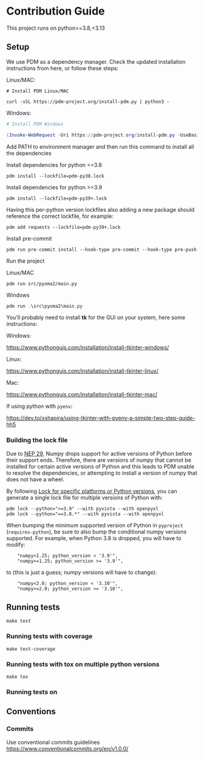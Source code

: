 # Contribution Guide

This project runs on python>=3.8,<3.13

## Setup

We use PDM as a dependency manager. Check the updated installation instructions from here, or follow these steps:

Linux/MAC:

```shell
# Install PDM Linux/MAC

curl -sSL https://pdm-project.org/install-pdm.py | python3 -
```

Windows:

```powershell
# Install PDM Windows

(Invoke-WebRequest -Uri https://pdm-project.org/install-pdm.py -UseBasicParsing).Content | python -
```

Add PATH to environment manager and then run this command to install all the dependencies

Install dependencies for python ==3.8

```shell
pdm install --lockfile=pdm-py38.lock
```

Install dependencies for python >=3.9

```shell
pdm install --lockfile=pdm-py39+.lock
```

Having this per-python version lockfiles also adding a new package should reference the correct lockfile, for example:

```shell
pdm add requests --lockfile=pdm-py39+.lock
```

Install pre-commit

```shell
pdm run pre-commit install --hook-type pre-commit --hook-type pre-push
```
 Run the project

 Linux/MAC

 ```shell
 pdm run src/pyoma2/main.py
 ```

Windows

```powershell
pdm run .\src\pyoma2\main.py
```

You'll probably need to install **tk** for the GUI on your system, here some instructions:

Windows:

https://www.pythonguis.com/installation/install-tkinter-windows/


Linux:

https://www.pythonguis.com/installation/install-tkinter-linux/

Mac:

https://www.pythonguis.com/installation/install-tkinter-mac/

If using python with `pyenv`:

https://dev.to/xshapira/using-tkinter-with-pyenv-a-simple-two-step-guide-hh5

### Building the lock file

Due to [NEP 29](https://numpy.org/neps/nep-0029-deprecation_policy.html), Numpy drops support for active versions of Python before their support ends. Therefore, there are versions of numpy that cannot be installed for certain active versions of Python and this leads to PDM unable to resolve the dependencies, or attempting to install a version of numpy that does not have a wheel.

By following [Lock for specific platforms or Python versions](https://pdm-project.org/en/latest/usage/lock-targets/), you can generate a single lock file for multiple versions of Python with:

```
pdm lock --python=">=3.9" --with pyvista --with openpyxl
pdm lock --python="==3.8.*" --with pyvista --with openpyxl
```

When bumping the minimum supported version of Python in `pyproject` (`requires-python`), be sure to also bump the conditional numpy versions supported. For example, when Python 3.8 is dropped, you will have to modify:

```
    "numpy<1.25; python_version < '3.9'",
    "numpy>=1.25; python_version >= '3.9'",
```

to (this is just a guess; numpy versions will have to change):

```
    "numpy<2.0; python_version < '3.10'",
    "numpy>=2.0; python_version >= '3.10'",
```

## Running tests

```shell
make test
```

### Running tests with coverage

```shell
make test-coverage
```

### Running tests with tox on multiple python versions

```shell
make tox
```

### Running tests on

## Conventions

### Commits

Use conventional commits guidelines https://www.conventionalcommits.org/en/v1.0.0/

